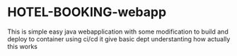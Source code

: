 # HOTEL-BOOKING-webapp
This is simple easy java webapplication with some modification to build and deploy to container using ci/cd it give basic dept understanting how actually this works 
